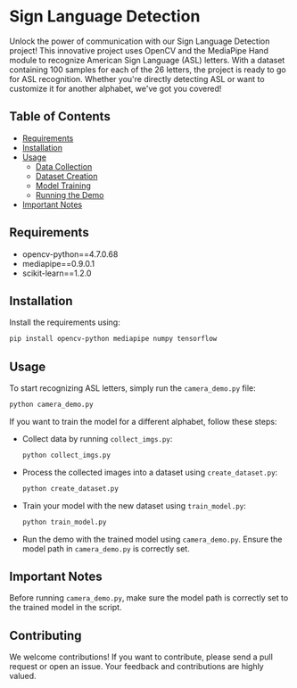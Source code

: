 
# Sign Language Detection

Unlock the power of communication with our Sign Language Detection project! This innovative project uses OpenCV and the MediaPipe Hand module to recognize American Sign Language (ASL) letters. With a dataset containing 100 samples for each of the 26 letters, the project is ready to go for ASL recognition. Whether you're directly detecting ASL or want to customize it for another alphabet, we've got you covered!

## Table of Contents
- [Requirements](#requirements)
- [Installation](#installation)
- [Usage](#usage)
  - [Data Collection](#data-collection)
  - [Dataset Creation](#dataset-creation)
  - [Model Training](#model-training)
  - [Running the Demo](#running-the-demo)
- [Important Notes](#important-notes)

## Requirements

- opencv-python==4.7.0.68
- mediapipe==0.9.0.1
- scikit-learn==1.2.0

## Installation

Install the requirements using:
```bash 
pip install opencv-python mediapipe numpy tensorflow 
```

## Usage

To start recognizing ASL letters, simply run the `camera_demo.py` file: 
```bash 
python camera_demo.py
```

If you want to train the model for a different alphabet, follow these steps:

- Collect data by running `collect_imgs.py`: 
    ```bash 
    python collect_imgs.py
    ```

- Process the collected images into a dataset using `create_dataset.py`:
    ```bash 
    python create_dataset.py
    ``` 

- Train your model with the new dataset using `train_model.py`: 
    ```bash
    python train_model.py
    ```

- Run the demo with the trained model using `camera_demo.py`. Ensure the model path in `camera_demo.py` is correctly set.

## Important Notes

Before running `camera_demo.py`, make sure the model path is correctly set to the trained model in the script.

## Contributing

We welcome contributions! If you want to contribute, please send a pull request or open an issue. Your feedback and contributions are highly valued.
